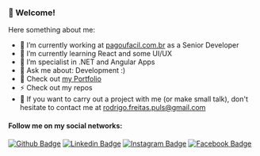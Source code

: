 ### 👋 Welcome!

Here something about me:

- 🔭 I’m currently working at [pagoufacil.com.br](https://pagoufacil.com.br/) as a Senior Developer
- 🌱 I’m currently learning React and some UI/UX
- :muscle: I’m specialist in .NET and Angular Apps
- 💬 Ask me about: Development :)
- 💼 Check out [my Portfolio](https://github.com/rodrigopuls/rodrigopuls.github.io) 
- ⚡ Check out my repos
- 💌 If you want to carry out a project with me (or make small talk), don't hesitate to contact me at rodrigo.freitas.puls@gmail.com 

#### Follow me on my social networks:
[![Github Badge](https://img.shields.io/badge/-Github-000?style=flat-square&logo=Github&logoColor=white&link=https://github.com/rodrigopuls)](https://github.com/rodrigopuls)
[![Linkedin Badge](https://img.shields.io/badge/-LinkedIn-blue?style=flat-square&logo=Linkedin&logoColor=white&link=https://www.linkedin.com/in/rodrigo-de-freitas-puls-46147b31/)](https://www.linkedin.com/in/rodrigo-de-freitas-puls-46147b31/)
[![Instagram Badge](https://img.shields.io/badge/-Instagram-C13584?style=flat-square&labelColor=C13584&logo=instagram&logoColor=white&link=https://www.instagram.com/rodrigopuls)](https://www.instagram.com/rodrigopuls)
[![Facebook Badge](https://img.shields.io/badge/-Facebook-blue?style=flat-square&labelColor=blue&logo=facebook&logoColor=white&link=https://www.facebook.com/rodrigo.freitas.puls)](https://www.facebook.com/rodrigo.freitas.puls)
